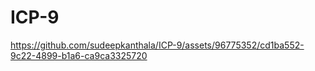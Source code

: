 # ICP-9





https://github.com/sudeepkanthala/ICP-9/assets/96775352/cd1ba552-9c22-4899-b1a6-ca9ca3325720

